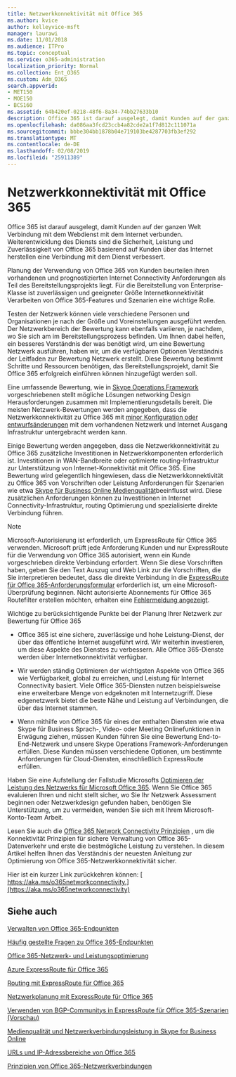 ```yaml
---
title: Netzwerkkonnektivität mit Office 365
ms.author: kvice
author: kelleyvice-msft
manager: laurawi
ms.date: 11/01/2018
ms.audience: ITPro
ms.topic: conceptual
ms.service: o365-administration
localization_priority: Normal
ms.collection: Ent_O365
ms.custom: Adm_O365
search.appverid:
- MET150
- MOE150
- BCS160
ms.assetid: 64b420ef-0218-48f6-8a34-74bb27633b10
description: Office 365 ist darauf ausgelegt, damit Kunden auf der ganzen Welt Verbindung mit dem Webdienst mit dem Internet verbunden. Weiterentwicklung des Diensts sind die Sicherheit, Leistung und Zuverlässigkeit von Office 365 basierend auf Kunden über das Internet herstellen eine Verbindung mit dem Dienst verbessert.
ms.openlocfilehash: da086aa3fcd23ccb4a82cde2a1f7d812c111071a
ms.sourcegitcommit: bbbe304bb1878b04e719103be4287703fb3ef292
ms.translationtype: MT
ms.contentlocale: de-DE
ms.lasthandoff: 02/08/2019
ms.locfileid: "25911389"
---
```

# <a name="network-connectivity-to-office-365"></a>Netzwerkkonnektivität mit Office 365

Office 365 ist darauf ausgelegt, damit Kunden auf der ganzen Welt Verbindung mit dem Webdienst mit dem Internet verbunden. Weiterentwicklung des Diensts sind die Sicherheit, Leistung und Zuverlässigkeit von Office 365 basierend auf Kunden über das Internet herstellen eine Verbindung mit dem Dienst verbessert.
  
Planung der Verwendung von Office 365 von Kunden beurteilen ihren vorhandenen und prognostizierten Internet Connectivity Anforderungen als Teil des Bereitstellungsprojekts liegt. Für die Bereitstellung von Enterprise-Klasse ist zuverlässigen und geeigneter Größe Internetkonnektivität Verarbeiten von Office 365-Features und Szenarien eine wichtige Rolle.
  
Testen der Netzwerk können viele verschiedene Personen und Organisationen je nach der Größe und Voreinstellungen ausgeführt werden. Der Netzwerkbereich der Bewertung kann ebenfalls variieren, je nachdem, wo Sie sich am im Bereitstellungsprozess befinden. Um Ihnen dabei helfen, ein besseres Verständnis der was benötigt wird, um eine Bewertung Netzwerk ausführen, haben wir, um die verfügbaren Optionen Verständnis der Leitfaden zur Bewertung Netzwerk erstellt. Diese Bewertung bestimmt Schritte und Ressourcen benötigen, das Bereitstellungsprojekt, damit Sie Office 365 erfolgreich einführen können hinzugefügt werden soll.
  
Eine umfassende Bewertung, wie in [Skype Operations Framework](https://www.skypeoperationsframework.com/) vorgeschriebenen stellt mögliche Lösungen networking Design Herausforderungen zusammen mit Implementierungsdetails bereit. Die meisten Netzwerk-Bewertungen werden angegeben, dass die Netzwerkkonnektivität zu Office 365 mit [minor Konfiguration oder entwurfsänderungen](https://aka.ms/manageo365endpoints) mit dem vorhandenen Netzwerk und Internet Ausgang Infrastruktur untergebracht werden kann.

Einige Bewertung werden angegeben, dass die Netzwerkkonnektivität zu Office 365 zusätzliche Investitionen in Netzwerkkomponenten erforderlich ist. Investitionen in WAN-Bandbreite oder optimierte routing-Infrastruktur zur Unterstützung von Internet-Konnektivität mit Office 365. Eine Bewertung wird gelegentlich hingewiesen, dass die Netzwerkkonnektivität zu Office 365 von Vorschriften oder Leistung Anforderungen für Szenarien wie etwa [Skype für Business Online Medienqualität](https://support.office.com/article/Media-Quality-and-Network-Connectivity-Performance-in-Skype-for-Business-Online-5fe3e01b-34cf-44e0-b897-b0b2a83f0917)beeinflusst wird. Diese zusätzlichen Anforderungen können zu Investitionen in Internet Connectivity-Infrastruktur, routing Optimierung und spezialisierte direkte Verbindung führen.
  
> [!NOTE]
> Microsoft-Autorisierung ist erforderlich, um ExpressRoute für Office 365 verwenden. Microsoft prüft jede Anforderung Kunden und nur ExpressRoute für die Verwendung von Office 365 autorisiert, wenn ein Kunde vorgeschrieben direkte Verbindung erfordert. Wenn Sie diese Vorschriften haben, geben Sie den Text Auszug und Web Link zur die Vorschriften, die Sie interpretieren bedeutet, dass die direkte Verbindung in die [ExpressRoute für Office 365-Anforderungsformular](https://aka.ms/O365ERReview) erforderlich ist, um eine Microsoft-Überprüfung beginnen. Nicht autorisierte Abonnements für Office 365 Routefilter erstellen möchten, erhalten eine [Fehlermeldung angezeigt](https://support.microsoft.com/kb/3181709).
  
Wichtige zu berücksichtigende Punkte bei der Planung Ihrer Netzwerk zur Bewertung für Office 365
  
- Office 365 ist eine sichere, zuverlässige und hohe Leistung-Dienst, der über das öffentliche Internet ausgeführt wird. Wir weiterhin investieren, um diese Aspekte des Dienstes zu verbessern. Alle Office 365-Dienste werden über Internetkonnektivität verfügbar.

- Wir werden ständig Optimieren der wichtigsten Aspekte von Office 365 wie Verfügbarkeit, global zu erreichen, und Leistung für Internet Connectivity basiert. Viele Office 365-Diensten nutzen beispielsweise eine erweiterbare Menge von edgeknoten mit Internetzugriff. Diese edgenetzwerk bietet die beste Nähe und Leistung auf Verbindungen, die über das Internet stammen.

- Wenn mithilfe von Office 365 für eines der enthalten Diensten wie etwa Skype für Business Sprach-, Video- oder Meeting Onlinefunktionen in Erwägung ziehen, müssen Kunden führen Sie eine Bewertung End-to-End-Netzwerk und unsere Skype Operations Framework-Anforderungen erfüllen. Diese Kunden müssen verschiedene Optionen, um bestimmte Anforderungen für Cloud-Diensten, einschließlich ExpressRoute erfüllen.

Haben Sie eine Aufstellung der Fallstudie Microsofts [Optimieren der Leistung des Netzwerks für Microsoft Office 365](https://msdn.microsoft.com/en-us/library/mt450488.aspx). Wenn Sie Office 365 evaluieren Ihren und nicht stellt sicher, wo Sie Ihr Netzwerk Assessment beginnen oder Netzwerkdesign gefunden haben, benötigen Sie Unterstützung, um zu vermeiden, wenden Sie sich mit Ihrem Microsoft-Konto-Team Arbeit.
  
Lesen Sie auch die [Office 365 Network Connectivity Prinzipien](https://aka.ms/o365networkingprinciples) , um die Konnektivität Prinzipien für sichere Verwaltung von Office 365-Datenverkehr und erste die bestmögliche Leistung zu verstehen. In diesem Artikel helfen Ihnen das Verständnis der neuesten Anleitung zur Optimierung von Office 365-Netzwerkkonnektivität sicher.
  
Hier ist ein kurzer Link zurückkehren können: [ https://aka.ms/o365networkconnectivity.](https://aka.ms/o365networkconnectivity)
  
## <a name="see-also"></a>Siehe auch

[Verwalten von Office 365-Endpunkten](https://support.office.com/article/99cab9d4-ef59-4207-9f2b-3728eb46bf9a)
  
[Häufig gestellte Fragen zu Office 365-Endpunkten](https://support.office.com/article/d4088321-1c89-4b96-9c99-54c75cae2e6d)
  
[Office 365-Netzwerk- und Leistungsoptimierung](network-planning-and-performance.md)
  
[Azure ExpressRoute für Office 365](azure-expressroute.md)
  
[Routing mit ExpressRoute für Office 365](routing-with-expressroute.md)
  
[Netzwerkplanung mit ExpressRoute für Office 365](network-planning-with-expressroute.md)
  
[Verwenden von BGP-Communitys in ExpressRoute für Office 365-Szenarien (Vorschau)](bgp-communities-in-expressroute.md)
  
[Medienqualität und Netzwerkverbindungsleistung in Skype for Business Online](https://support.office.com/article/5fe3e01b-34cf-44e0-b897-b0b2a83f0917)
  
[URLs und IP-Adressbereiche von Office 365](https://support.office.com/article/8548a211-3fe7-47cb-abb1-355ea5aa88a2)
  
[Prinzipien von Office 365-Netzwerkverbindungen](https://aka.ms/o365networkingprinciples)
